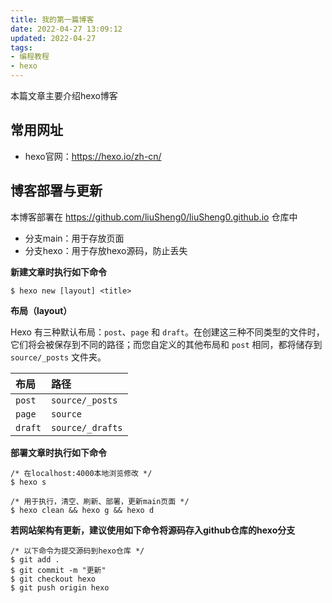 ```yaml
---
title: 我的第一篇博客
date: 2022-04-27 13:09:12
updated: 2022-04-27
tags: 
- 编程教程
- hexo
---
```


本篇文章主要介绍hexo博客

## 常用网址

* hexo官网：https://hexo.io/zh-cn/

## 博客部署与更新

本博客部署在 https://github.com/liuSheng0/liuSheng0.github.io 仓库中

- 分支main：用于存放页面
- 分支hexo：用于存放hexo源码，防止丢失

**新建文章时执行如下命令**

```
$ hexo new [layout] <title>
```

**布局（layout）**

Hexo 有三种默认布局：`post`、`page` 和 `draft`。在创建这三种不同类型的文件时，它们将会被保存到不同的路径；而您自定义的其他布局和 `post` 相同，都将储存到 `source/_posts` 文件夹。

| 布局    | 路径             |
| :------ | :--------------- |
| `post`  | `source/_posts`  |
| `page`  | `source`         |
| `draft` | `source/_drafts` |

**部署文章时执行如下命令**

```
/* 在localhost:4000本地浏览修改 */
$ hexo s

/* 用于执行，清空、刷新、部署，更新main页面 */
$ hexo clean && hexo g && hexo d
```

**若网站架构有更新，建议使用如下命令将源码存入github仓库的hexo分支**

```
/* 以下命令为提交源码到hexo仓库 */
$ git add .
$ git commit -m "更新"
$ git checkout hexo
$ git push origin hexo
```
